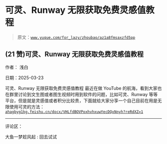 # 可灵、Runway 无限获取免费灵感值教程

> 原文：[`www.yuque.com/for_lazy/zhoubao/az1a8fmsaxzfd5pp`](https://www.yuque.com/for_lazy/zhoubao/az1a8fmsaxzfd5pp)

## (21 赞)可灵、Runway 无限获取免费灵感值教程

作者： 浅白

日期：2025-03-23

可灵、Runway 无限获取免费灵感值教程
最近在做 YouTube 的航海，看到大家也在群里讨论到文生图或者图生视频时用到软件的问题，比如可灵、Runway 等等平台，但是就是灵感值或者积分比较贵，下面就给大家分享一个自己目前在用是无限使用可灵的方法： [`ahagbyg1kg.feishu.cn/docx/VHLfdBOVPoxhvhxuwYecDQxNnyh?reRdXZ=1`](https://ahagbyg1kg.feishu.cn/docx/VHLfdBOVPoxhvhxuwYecDQxNnyh?reRdXZ=1)

* * *

评论区：

大鱼一梦趁风起 : 回去试试